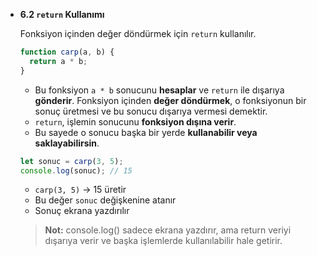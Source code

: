 - **6.2 `return` Kullanımı**
    
    Fonksiyon içinden değer döndürmek için `return` kullanılır.
    
    ```jsx
    function carp(a, b) {
      return a * b;
    }
    ```
    
    - Bu fonksiyon `a * b` sonucunu **hesaplar** ve `return` ile dışarıya **gönderir**. Fonksiyon içinden **değer döndürmek**, o fonksiyonun bir sonuç üretmesi ve bu sonucu dışarıya vermesi demektir.
    - `return`, işlemin sonucunu **fonksiyon dışına verir**.
    - Bu sayede o sonucu başka bir yerde **kullanabilir veya saklayabilirsin**.
    
    ```jsx
    let sonuc = carp(3, 5);
    console.log(sonuc); // 15
    ```
    
    - `carp(3, 5)` → 15 üretir
    - Bu değer `sonuc` değişkenine atanır
    - Sonuç ekrana yazdırılır
    
    > **Not:** console.log() sadece ekrana yazdırır, ama return veriyi dışarıya verir ve başka işlemlerde kullanılabilir hale getirir.
    >